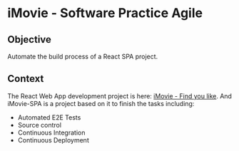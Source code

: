 # iMovie - Software Practice Agile

## Objective

Automate the build process of a React SPA project.

## Context

The React Web App development project is here: [iMovie - Find you like](https://github.com/H-Blues/iMovie). And iMovie-SPA is a project based on it to finish the tasks including:

- Automated E2E Tests
- Source control
- Continuous Integration
- Continuous Deployment
